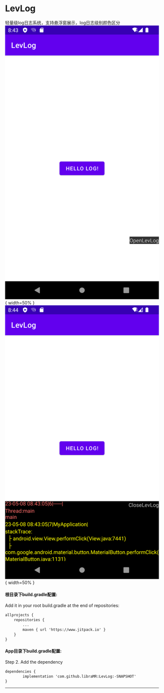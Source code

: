# LevLog
轻量级log日志系统，支持悬浮窗展示，log日志级别颜色区分
![示例图片](step1.png){ width=50% }
![示例图片](step2.png){ width=50% }

####  根目录下build.gradle配置:
Add it in your root build.gradle at the end of repositories:

	allprojects {
		repositories {
			...
			maven { url 'https://www.jitpack.io' }
		}
	}
 
#### App目录下build.gradle配置:
Step 2. Add the dependency

	dependencies {
	        implementation 'com.github.libraMR:LevLog:-SNAPSHOT'
	}
---
